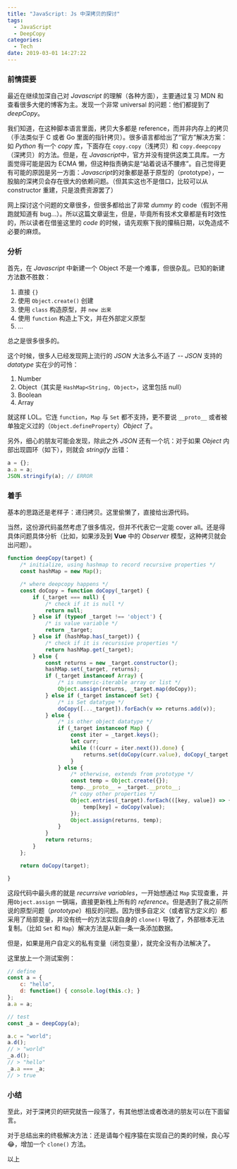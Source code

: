```yaml
---
title: "JavaScript: Js 中深拷贝的探讨"
tags:
  - JavaScript
  - DeepCopy
categories:
  - Tech
date: 2019-03-01 14:27:22
---
```


### 前情提要

最近在继续加深自己对 *Javascript* 的理解（各种方面），主要通过复习 MDN 和 查看很多大佬的博客为主。发现一个非常 universal 的问题：他们都提到了 *deepCopy*。

我们知道，在这种脚本语言里面，拷贝大多都是 reference，而并非内存上的拷贝（手法类似于 C 或者 Go 里面的指针拷贝）。很多语言都给出了“官方”解决方案：如 *Python* 有一个 *copy* 库，下面存在 `copy.copy`（浅拷贝）和 `copy.deepcopy`（深拷贝）的方法。但是，在 *Javascript*中，官方并没有提供这类工具库。一方面觉得可能是因为 ECMA 懒，但这种指责确实是“站着说话不腰疼”。自己觉得更有可能的原因是另一方面：*Javascript*的对象都是基于原型的（prototype），一股脑的深拷贝会存在很大的依赖问题。（但其实这也不是借口，比较可以从 constructor 重建，只是浪费资源罢了）

网上探讨这个问题的文章很多，但很多都给出了非常 *dummy* 的 code（假到不用跑就知道有 bug...）。所以这篇文章诞生，但是，毕竟所有技术文章都是有时效性的，所以读者在借鉴这里的 *code* 的时候，请先观察下我的攥稿日期，以免造成不必要的麻烦。

### 分析

首先，在 *Javascript* 中新建一个 Object 不是一个难事，但很杂乱。已知的新建方法数不胜数：

1. 直接 `{}`
2. 使用 `Object.create()` 创建
3. 使用 `class` 构造原型，并 `new 出来`
4. 使用 `function` 构造上下文，并在外部定义原型
5. ...

总之是很多很多的。

这个时候，很多人已经发现网上流行的 *JSON* 大法多么不适了 -- *JSON* 支持的 *datatype* 实在少的可怜：

1. Number
2. Object（其实是 `HashMap<String, Object>`，这里包括 null）
3. Boolean
4. Array

就这样 LOL。它连 `function`，`Map` 与 `Set` 都不支持，更不要说 `__proto__` 或者被单独定义过的（`Object.defineProperty`）*Object* 了。

另外，细心的朋友可能会发现，除此之外 *JSON* 还有一个坑：对于如果 *Object* 内部出现圆环（如下），则就会 *stringify* 出错：

```js
a = {};
a.a = a;
JSON.stringify(a); // ERROR
```

### 着手

基本的思路还是老样子：递归拷贝。这里偷懒了，直接给出源代码。

当然，这份源代码虽然考虑了很多情况，但并不代表它一定能 cover all。还是得具体问题具体分析（比如，如果涉及到 **Vue** 中的 *Observer* 模型，这种拷贝就会出问题）。

```js
function deepCopy(target) {
    /* initialize, using hashmap to record recursive properties */
    const hashMap = new Map();

    /* where deepcopy happens */
    const doCopy = function doCopy(_target) {
        if (_target === null) {
            /* check if it is null */
            return null;
        } else if (typeof _target !== 'object') {
            /* is value variable */
            return _target;
        } else if (hashMap.has(_target)) {
            /* check if it is recurssive properties */
            return hashMap.get(_target);
        } else {
            const returns = new _target.constructor();
            hashMap.set(_target, returns);
            if (_target instanceof Array) {
                /* is numeric-iterable array or list */
                Object.assign(returns, _target.map(doCopy));
            } else if (_target instanceof Set) {
                /* is Set datatype */
                doCopy([..._target]).forEach(v => returns.add(v));
            } else {
                /* is other object datatype */
                if (_target instanceof Map) {
                    const iter = _target.keys();
                    let curr;
                    while (!(curr = iter.next()).done) {
                        returns.set(doCopy(curr.value), doCopy(_target.get(curr.value)));
                    }
                } else {
                    /* otherwise, extends from prototype */
                    const temp = Object.create({});
                    temp.__proto__ = _target.__proto__;
                    /* copy other properties */
                    Object.entries(_target).forEach(([key, value]) => {
                        temp[key] = doCopy(value);
                    });
                    Object.assign(returns, temp);
                }
            }
            return returns;
        }
    };

    return doCopy(target);

}
```

这段代码中最头疼的就是 *recurrsive variables*，一开始想通过 `Map` 实现查重，并用`Object.assign` 一锅端，直接更新栈上所有的 *reference*。但是遇到了我之前所说的原型问题（*prototype*）相反的问题。因为很多自定义（或者官方定义的）都采用了局部变量，并没有统一的方法实现自身的 `clone()` 导致了，外部根本无法复制。（比如 `Set` 和 `Map`）解决方法是从新一条一条添加数据。

但是，如果是用户自定义的私有变量（闭包变量），就完全没有办法解决了。

这里放上一个测试案例：

```js
// define
const a = {
    c: "hello",
    d: function() { console.log(this.c); }
};
a.a = a;

// test
const _a = deepCopy(a);

a.c = "world";
a.d();
// > "world"
_a.d();
// > "hello"
_a.a === _a;
// > true
```

### 小结

至此，对于深拷贝的研究就告一段落了，有其他想法或者改进的朋友可以在下面留言。

对于总结出来的终极解决方法：还是请每个程序猿在实现自己的类的时候，良心写😂，增加一个 `clone()` 方法。

以上
